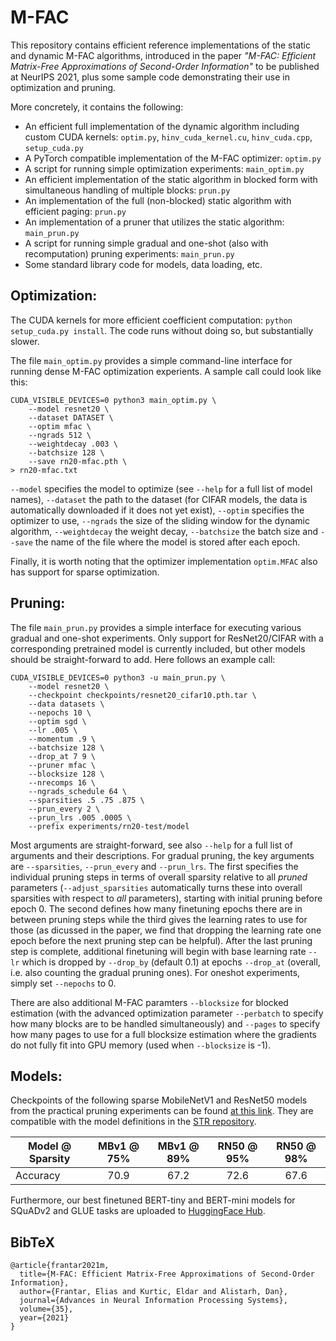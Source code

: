 # M-FAC

This repository contains efficient reference implementations of the static and
dynamic M-FAC algorithms, introduced in the paper *"M-FAC: Efficient Matrix-Free 
Approximations of Second-Order Information"* to be published at NeurIPS 2021, plus 
some sample code demonstrating their use in optimization and pruning. 

More concretely, it contains the following:

- An efficient full implementation of the dynamic algorithm including custom
  CUDA kernels: `optim.py`, `hinv_cuda_kernel.cu`, `hinv_cuda.cpp`,
`setup_cuda.py`
- A PyTorch compatible implementation of the M-FAC optimizer: `optim.py`
- A script for running simple optimization experiments: `main_optim.py`
- An efficient implementation of the static algorithm in blocked form with
  simultaneous handling of multiple blocks: `prun.py`
- An implementation of the full (non-blocked) static algorithm with efficient
  paging: `prun.py` 
- An implementation of a pruner that utilizes the static algorithm:
  `main_prun.py`
- A script for running simple gradual and one-shot (also with recomputation)
  pruning experiments: `main_prun.py`
- Some standard library code for models, data loading, etc.

## Optimization:

The CUDA kernels for more efficient coefficient computation: `python
setup_cuda.py install`. The code runs without doing so, but substantially
slower.

The file `main_optim.py` provides a simple command-line interface for running
dense M-FAC optimization experients. A sample call could look like this:

```
CUDA_VISIBLE_DEVICES=0 python3 main_optim.py \
    --model resnet20 \
    --dataset DATASET \
    --optim mfac \
    --ngrads 512 \
    --weightdecay .003 \
    --batchsize 128 \
    --save rn20-mfac.pth \
> rn20-mfac.txt
```

`--model` specifies the model to optimize (see `--help` for a full list of
model names), `--dataset` the path to the dataset (for CIFAR models, the data
is automatically downloaded if it does not yet exist), `--optim` specifies the
optimizer to use, `--ngrads` the size of the sliding window for the dynamic
algorithm, `--weightdecay` the weight decay, `--batchsize` the batch size and
`--save` the name of the file where the model is stored after each epoch.

Finally, it is worth noting that the optimizer implementation `optim.MFAC` also
has support for sparse optimization.

## Pruning:

The file `main_prun.py` provides a simple interface for executing various
gradual and one-shot experiments.  Only support for ResNet20/CIFAR with a
corresponding pretrained model is currently included, but other models should
be straight-forward to add. Here follows an example call: 

```
CUDA_VISIBLE_DEVICES=0 python3 -u main_prun.py \
	--model resnet20 \
	--checkpoint checkpoints/resnet20_cifar10.pth.tar \
	--data datasets \
	--nepochs 10 \
	--optim sgd \
	--lr .005 \
	--momentum .9 \
	--batchsize 128 \
	--drop_at 7 9 \
	--pruner mfac \
	--blocksize 128 \
	--nrecomps 16 \
	--ngrads_schedule 64 \
	--sparsities .5 .75 .875 \
	--prun_every 2 \
	--prun_lrs .005 .0005 \
	--prefix experiments/rn20-test/model
```

Most arguments are straight-forward, see also `--help` for a full list of
arguments and their descriptions. For gradual pruning, the key arguments are
`--sparsities`, `--prun_every` and `--prun_lrs`. The first specifies the
individual pruning steps in terms of overall sparsity relative to all *pruned*
parameters (`--adjust_sparsities` automatically turns these into overall
sparsities with respect to *all* parameters), starting with initial pruning
before epoch
0. The second defines how many finetuning epochs there are in between pruning
   steps while the third gives the learning rates to use for those (as dicussed
in the paper, we find that dropping the learning rate one epoch before the next
pruning step can be helpful). After the last pruning step is complete,
additional finetuning will begin with base learning rate `--lr` which is
dropped by `--drop_by` (default 0.1) at epochs `--drop_at` (overall, i.e. also
counting the gradual pruning ones). For oneshot experiments, simply set
`--nepochs` to 0.

There are also additional M-FAC paramters `--blocksize` for blocked estimation
(with the advanced optimization parameter `--perbatch` to specify how many
blocks are to be handled simultaneously) and `--pages` to specify how many
pages to use for a full blocksize estimation where the gradients do not fully
fit into GPU memory (used when `--blocksize` is -1).

## Models:

Checkpoints of the following sparse MobileNetV1 and ResNet50 models from the 
practical pruning experiments can be found 
[at this link](https://seafile.ist.ac.at/d/5d06074221604d90909b/). They are 
compatible with the model definitions in the 
[STR repository](https://github.com/RAIVNLab/STR).

| Model @ Sparsity | MBv1 @ 75% | MBv1 @ 89% | RN50 @ 95% | RN50 @ 98% |
| ---------------- | :--------: | :--------: | :--------: | :--------: |
| Accuracy         | 70.9       | 67.2       | 72.6       | 67.6       |

 Furthermore, our best finetuned BERT-tiny and BERT-mini models for SQuADv2 and 
 GLUE tasks are uploaded to [HuggingFace Hub](https://huggingface.co/M-FAC).

## BibTeX

```
@article{frantar2021m,
  title={M-FAC: Efficient Matrix-Free Approximations of Second-Order Information},
  author={Frantar, Elias and Kurtic, Eldar and Alistarh, Dan},
  journal={Advances in Neural Information Processing Systems},
  volume={35},
  year={2021}
}
```
